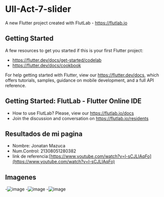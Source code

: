 # UII-Act-7-slider

A new Flutter project created with FlutLab - https://flutlab.io

## Getting Started

A few resources to get you started if this is your first Flutter project:

- https://flutter.dev/docs/get-started/codelab
- https://flutter.dev/docs/cookbook

For help getting started with Flutter, view our
https://flutter.dev/docs, which offers tutorials,
samples, guidance on mobile development, and a full API reference.

## Getting Started: FlutLab - Flutter Online IDE

- How to use FlutLab? Please, view our https://flutlab.io/docs
- Join the discussion and conversation on https://flutlab.io/residents

## Resultados de mi pagina

- Nombre: Jonatan Mazuca
- Num.Control: 21308051280382
- link de referencia:[https://www.youtube.com/watch?v=l-sCJLlAqFo](https://www.youtube.com/watch?v=l-sCJLlAqFo)

## Imagenes
-![image](https://github.com/JonatanMVJ/ull-a7/assets/143743615/8e5c6016-5b7e-45bb-a6a7-395d4e27c6ab)
-![image](https://github.com/JonatanMVJ/ull-a7/assets/143743615/ae80fd46-2a3a-4c9e-a554-ca5b9b93bc9a)
-![image](https://github.com/JonatanMVJ/ull-a7/assets/143743615/624750e1-2a9c-4932-bf50-3dc234a66090)





  
